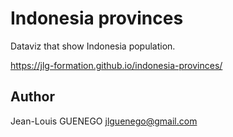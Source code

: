 # Indonesia provinces

Dataviz that show Indonesia population.

https://jlg-formation.github.io/indonesia-provinces/

## Author

Jean-Louis GUENEGO <jlguenego@gmail.com>
